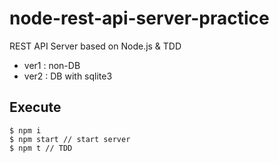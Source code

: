 # node-rest-api-server-practice
REST API Server based on Node.js & TDD
* ver1 : non-DB
* ver2 : DB with sqlite3 

## Execute
```
$ npm i
$ npm start // start server
$ npm t // TDD
```
